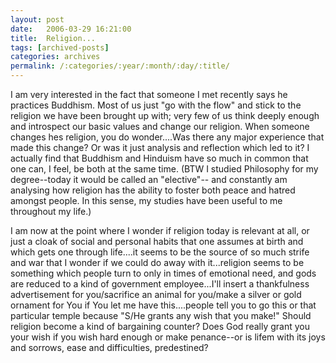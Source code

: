 ```yaml
---
layout: post
date:	2006-03-29 16:21:00
title:  Religion...
tags: [archived-posts]
categories: archives
permalink: /:categories/:year/:month/:day/:title/
---
```

I am very interested in the fact that someone I met recently says he practices Buddhism. Most of us just "go with the flow" and stick to the religion we have been brought up with; very few of us think deeply enough and introspect our basic values and change our religion. When someone changes hes religion, you do wonder....Was there any major experience that made this change? Or was it just analysis and reflection which led to it? I actually find that Buddhism and Hinduism have so much in common that one can, I feel, be both at the same time. (BTW I studied Philosophy for my degree--today it would be called an "elective"-- and constantly am analysing how religion has the ability to foster both peace and hatred amongst people. In this sense, my studies have been useful to me throughout my life.)

I am now at the point where I wonder if religion today is relevant at all, or just a cloak of social and personal habits that one assumes at birth and which  gets one through life....it seems to be the source of so much strife and war that I wonder if we could do away with it...religion seems to be something which people turn to only in times of emotional need, and gods are reduced to a kind of government employee...I'll insert a thankfulness advertisement for you/sacrifice an animal for you/make a silver or gold ornament for You if You let me have this....people tell you to go this or that particular temple because "S/He grants any wish that you make!" Should religion become a kind of bargaining counter? Does God really grant you your wish if you wish hard enough or make penance--or is lifem with its joys and sorrows, ease and difficulties, predestined?
